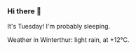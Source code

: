 ### Hi there :wave:

It's Tuesday! I'm probably sleeping.

Weather in Winterthur: light rain, at +12°C.
